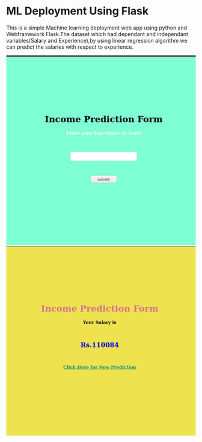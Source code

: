 # ML Deployment Using Flask
This is a simple Machine learning deployment web app using python and Webframework Flask.The dataset which had dependant and independant variables(Salary and Experience),by using linear regression algorithm we can predict the salaries with respect to experience.

![Image description](images/isalpred.jpg)
![Image description](images/pred.jpg)

